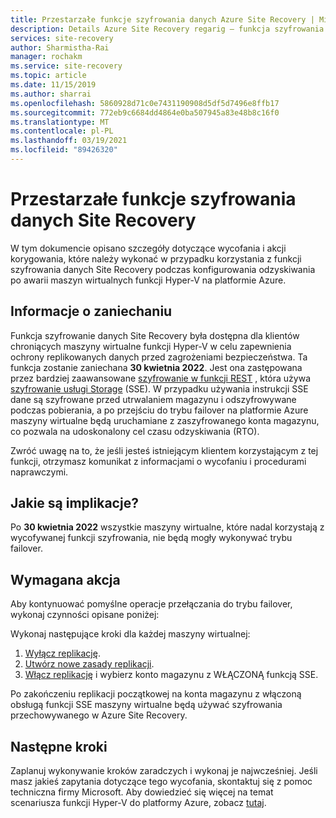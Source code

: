 ```yaml
---
title: Przestarzałe funkcje szyfrowania danych Azure Site Recovery | Microsoft Docs
description: Details Azure Site Recovery regarig — funkcja szyfrowania danych
services: site-recovery
author: Sharmistha-Rai
manager: rochakm
ms.service: site-recovery
ms.topic: article
ms.date: 11/15/2019
ms.author: sharrai
ms.openlocfilehash: 5860928d71c0e7431190908d5df5d7496e8ffb17
ms.sourcegitcommit: 772eb9c6684dd4864e0ba507945a83e48b8c16f0
ms.translationtype: MT
ms.contentlocale: pl-PL
ms.lasthandoff: 03/19/2021
ms.locfileid: "89426320"
---
```

# <a name="deprecation-of-site-recovery-data-encryption-feature"></a>Przestarzałe funkcje szyfrowania danych Site Recovery

W tym dokumencie opisano szczegóły dotyczące wycofania i akcji korygowania, które należy wykonać w przypadku korzystania z funkcji szyfrowania danych Site Recovery podczas konfigurowania odzyskiwania po awarii maszyn wirtualnych funkcji Hyper-V na platformie Azure. 

## <a name="deprecation-information"></a>Informacje o zaniechaniu


Funkcja szyfrowanie danych Site Recovery była dostępna dla klientów chroniących maszyny wirtualne funkcji Hyper-V w celu zapewnienia ochrony replikowanych danych przed zagrożeniami bezpieczeństwa. Ta funkcja zostanie zaniechana **30 kwietnia 2022**. Jest ona zastępowana przez bardziej zaawansowane [szyfrowanie w funkcji REST](https://azure.microsoft.com/blog/azure-site-recovery-encryption-at-rest/) , która używa [szyfrowanie usługi Storage](../storage/common/storage-service-encryption.md) (SSE). W przypadku używania instrukcji SSE dane są szyfrowane przed utrwalaniem magazynu i odszyfrowywane podczas pobierania, a po przejściu do trybu failover na platformie Azure maszyny wirtualne będą uruchamiane z zaszyfrowanego konta magazynu, co pozwala na udoskonalony cel czasu odzyskiwania (RTO).

Zwróć uwagę na to, że jeśli jesteś istniejącym klientem korzystającym z tej funkcji, otrzymasz komunikat z informacjami o wycofaniu i procedurami naprawczymi. 


## <a name="what-are-the-implications"></a>Jakie są implikacje?

Po **30 kwietnia 2022** wszystkie maszyny wirtualne, które nadal korzystają z wycofywanej funkcji szyfrowania, nie będą mogły wykonywać trybu failover. 

## <a name="required-action"></a>Wymagana akcja
Aby kontynuować pomyślne operacje przełączania do trybu failover, wykonaj czynności opisane poniżej:

Wykonaj następujące kroki dla każdej maszyny wirtualnej: 
1.  [Wyłącz replikację](./site-recovery-manage-registration-and-protection.md#disable-protection-for-a-hyper-v-virtual-machine-replicating-to-azure-using-the-system-center-vmm-to-azure-scenario).
2.  [Utwórz nowe zasady replikacji](./hyper-v-azure-tutorial.md#set-up-a-replication-policy).
3.  [Włącz replikację](./hyper-v-vmm-azure-tutorial.md#enable-replication) i wybierz konto magazynu z WŁĄCZONĄ funkcją SSE.

Po zakończeniu replikacji początkowej na konta magazynu z włączoną obsługą funkcji SSE maszyny wirtualne będą używać szyfrowania przechowywanego w Azure Site Recovery.


## <a name="next-steps"></a>Następne kroki
Zaplanuj wykonywanie kroków zaradczych i wykonaj je najwcześniej. Jeśli masz jakieś zapytania dotyczące tego wycofania, skontaktuj się z pomoc techniczna firmy Microsoft. Aby dowiedzieć się więcej na temat scenariusza funkcji Hyper-V do platformy Azure, zobacz [tutaj](hyper-v-vmm-architecture.md).
